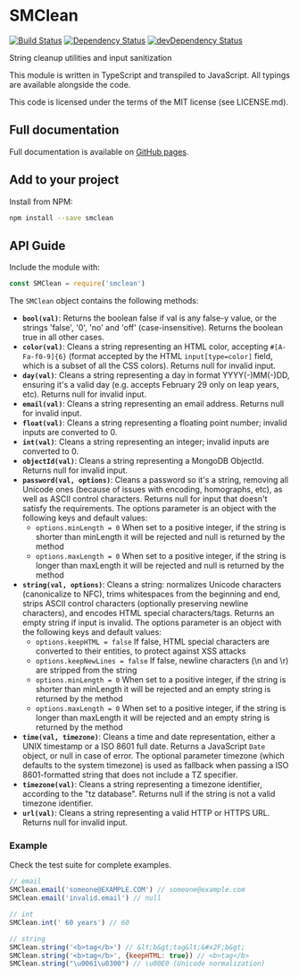 # SMClean

[![Build Status](https://dev.azure.com/italypaleale/italypaleale/_apis/build/status/ItalyPaleAle.SMClean?branchName=master)](https://dev.azure.com/italypaleale/italypaleale/_build/latest?definitionId=19&branchName=master)
[![Dependency Status](https://david-dm.org/ItalyPaleAle/SMClean.svg?style=flat)](https://david-dm.org/ItalyPaleAle/SMClean)
[![devDependency Status](https://david-dm.org/ItalyPaleAle/SMClean/dev-status.svg?style=flat)](https://david-dm.org/ItalyPaleAle/SMClean#info=devDependencies)

String cleanup utilities and input sanitization

This module is written in TypeScript and transpiled to JavaScript. All typings are available alongside the code.

This code is licensed under the terms of the MIT license (see LICENSE.md).

## Full documentation

Full documentation is available on [GitHub pages](https://italypaleale.github.io/SMClean/).

## Add to your project

Install from NPM:

````sh
npm install --save smclean
````

## API Guide

Include the module with:

````js
const SMClean = require('smclean')
````

The `SMClean` object contains the following methods:

- **`bool(val)`**: Returns the boolean false if val is any false-y value, or the strings 'false', '0', 'no' and 'off' (case-insensitive). Returns the boolean true in all other cases.
- **`color(val)`**: Cleans a string representing an HTML color, accepting `#[A-Fa-f0-9]{6}` (format accepted by the HTML `input[type=color]` field, which is a subset of all the CSS colors). Returns null for invalid input.
- **`day(val)`**: Cleans a string representing a day in format YYYY(-)MM(-)DD, ensuring it's a valid day (e.g. accepts February 29 only on leap years, etc). Returns null for invalid input.
- **`email(val)`**: Cleans a string representing an email address. Returns null for invalid input.
- **`float(val)`**: Cleans a string representing a floating point number; invalid inputs are converted to 0.
- **`int(val)`**: Cleans a string representing an integer; invalid inputs are converted to 0.
- **`objectId(val)`**: Cleans a string representing a MongoDB ObjectId. Returns null for invalid input.
- **`password(val, options)`**: Cleans a password so it's a string, removing all Unicode ones (because of issues with encoding, homographs, etc), as well as ASCII control characters. Returns null for input that doesn't satisfy the requirements. The options parameter is an object with the following keys and default values:
  - `options.minLength = 0` When set to a positive integer, if the string is shorter than minLength it will be rejected and null is returned by the method
  - `options.maxLength = 0` When set to a positive integer, if the string is longer than maxLength it will be rejected and null is returned by the method
- **`string(val, options)`**: Cleans a string: normalizes Unicode characters (canonicalize to NFC), trims whitespaces from the beginning and end, strips ASCII control characters (optionally preserving newline characters), and encodes HTML special characters/tags. Returns an empty string if input is invalid. The options parameter is an object with the following keys and default values:
  - `options.keepHTML = false` If false, HTML special characters are converted to their entities, to protect against XSS attacks
  - `options.keepNewLines = false` If false, newline characters (\n and \r) are stripped from the string
  - `options.minLength = 0` When set to a positive integer, if the string is shorter than minLength it will be rejected and an empty string is returned by the method
  - `options.maxLength = 0` When set to a positive integer, if the string is longer than maxLength it will be rejected and an empty string is returned by the method
- **`time(val, timezone)`**: Cleans a time and date representation, either a UNIX timestamp or a ISO 8601 full date. Returns a JavaScript `Date` object, or null in case of error. The optional parameter timezone (which defaults to the system timezone) is used as fallback when passing a ISO 8601-formatted string that does not include a TZ specifier.
- **`timezone(val)`**: Cleans a string representing a timezone identifier, according to the "tz database". Returns null if the string is not a valid timezone identifier.
- **`url(val)`**: Cleans a string representing a valid HTTP or HTTPS URL. Returns null for invalid input.

### Example

Check the test suite for complete examples.

````js
// email
SMClean.email('someone@EXAMPLE.COM') // someone@example.com
SMClean.email('invalid.email') // null

// int
SMClean.int(' 60 years') // 60

// string
SMClean.string('<b>tag</b>') // &lt;b&gt;tag&lt;&#x2F;b&gt;
SMClean.string('<b>tag</b>', {keepHTML: true}) // <b>tag</b>
SMClean.string("\u0061\u0300") // \u00E0 (Unicode normalization)
````
